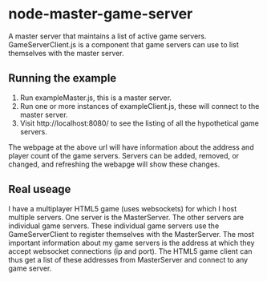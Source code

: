 # node-master-game-server
A master server that maintains a list of active game servers. GameServerClient.js is a component that game servers can use to list themselves with the master server.

## Running the example
1. Run exampleMaster.js, this is a master server.
2. Run one or more instances of exampleClient.js, these will connect to the master server.
3. Visit http://localhost:8080/ to see the listing of all the hypothetical game servers.

The webpage at the above url will have information about the address and player count of the game servers. Servers can be added, removed, or changed, and refreshing the webapge will show these changes.

## Real useage
I have a multiplayer HTML5 game (uses websockets) for which I host multiple servers. One server is the MasterServer. The other servers are individual game servers. These individual game servers use the GameServerClient to register themselves with the MasterServer. The most important information about my game servers is the address at which they accept websocket connections (ip and port). The HTML5 game client can thus get a list of these addresses from MasterServer and connect to any game server.


